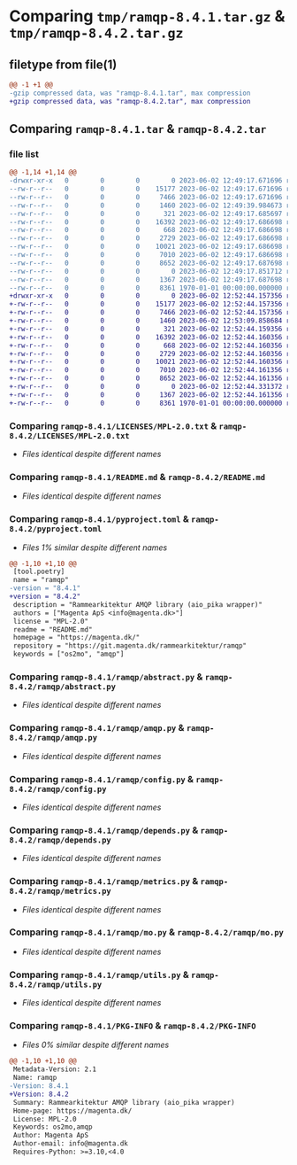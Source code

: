 # Comparing `tmp/ramqp-8.4.1.tar.gz` & `tmp/ramqp-8.4.2.tar.gz`

## filetype from file(1)

```diff
@@ -1 +1 @@
-gzip compressed data, was "ramqp-8.4.1.tar", max compression
+gzip compressed data, was "ramqp-8.4.2.tar", max compression
```

## Comparing `ramqp-8.4.1.tar` & `ramqp-8.4.2.tar`

### file list

```diff
@@ -1,14 +1,14 @@
-drwxr-xr-x   0        0        0        0 2023-06-02 12:49:17.671696 ramqp-8.4.1/LICENSES/
--rw-r--r--   0        0        0    15177 2023-06-02 12:49:17.671696 ramqp-8.4.1/LICENSES/MPL-2.0.txt
--rw-r--r--   0        0        0     7466 2023-06-02 12:49:17.671696 ramqp-8.4.1/README.md
--rw-r--r--   0        0        0     1460 2023-06-02 12:49:39.984673 ramqp-8.4.1/pyproject.toml
--rw-r--r--   0        0        0      321 2023-06-02 12:49:17.685697 ramqp-8.4.1/ramqp/__init__.py
--rw-r--r--   0        0        0    16392 2023-06-02 12:49:17.686698 ramqp-8.4.1/ramqp/abstract.py
--rw-r--r--   0        0        0      668 2023-06-02 12:49:17.686698 ramqp-8.4.1/ramqp/amqp.py
--rw-r--r--   0        0        0     2729 2023-06-02 12:49:17.686698 ramqp-8.4.1/ramqp/config.py
--rw-r--r--   0        0        0    10021 2023-06-02 12:49:17.686698 ramqp-8.4.1/ramqp/depends.py
--rw-r--r--   0        0        0     7010 2023-06-02 12:49:17.686698 ramqp-8.4.1/ramqp/metrics.py
--rw-r--r--   0        0        0     8652 2023-06-02 12:49:17.687698 ramqp-8.4.1/ramqp/mo.py
--rw-r--r--   0        0        0        0 2023-06-02 12:49:17.851712 ramqp-8.4.1/ramqp/py.typed
--rw-r--r--   0        0        0     1367 2023-06-02 12:49:17.687698 ramqp-8.4.1/ramqp/utils.py
--rw-r--r--   0        0        0     8361 1970-01-01 00:00:00.000000 ramqp-8.4.1/PKG-INFO
+drwxr-xr-x   0        0        0        0 2023-06-02 12:52:44.157356 ramqp-8.4.2/LICENSES/
+-rw-r--r--   0        0        0    15177 2023-06-02 12:52:44.157356 ramqp-8.4.2/LICENSES/MPL-2.0.txt
+-rw-r--r--   0        0        0     7466 2023-06-02 12:52:44.157356 ramqp-8.4.2/README.md
+-rw-r--r--   0        0        0     1460 2023-06-02 12:53:09.858684 ramqp-8.4.2/pyproject.toml
+-rw-r--r--   0        0        0      321 2023-06-02 12:52:44.159356 ramqp-8.4.2/ramqp/__init__.py
+-rw-r--r--   0        0        0    16392 2023-06-02 12:52:44.160356 ramqp-8.4.2/ramqp/abstract.py
+-rw-r--r--   0        0        0      668 2023-06-02 12:52:44.160356 ramqp-8.4.2/ramqp/amqp.py
+-rw-r--r--   0        0        0     2729 2023-06-02 12:52:44.160356 ramqp-8.4.2/ramqp/config.py
+-rw-r--r--   0        0        0    10021 2023-06-02 12:52:44.160356 ramqp-8.4.2/ramqp/depends.py
+-rw-r--r--   0        0        0     7010 2023-06-02 12:52:44.161356 ramqp-8.4.2/ramqp/metrics.py
+-rw-r--r--   0        0        0     8652 2023-06-02 12:52:44.161356 ramqp-8.4.2/ramqp/mo.py
+-rw-r--r--   0        0        0        0 2023-06-02 12:52:44.331372 ramqp-8.4.2/ramqp/py.typed
+-rw-r--r--   0        0        0     1367 2023-06-02 12:52:44.161356 ramqp-8.4.2/ramqp/utils.py
+-rw-r--r--   0        0        0     8361 1970-01-01 00:00:00.000000 ramqp-8.4.2/PKG-INFO
```

### Comparing `ramqp-8.4.1/LICENSES/MPL-2.0.txt` & `ramqp-8.4.2/LICENSES/MPL-2.0.txt`

 * *Files identical despite different names*

### Comparing `ramqp-8.4.1/README.md` & `ramqp-8.4.2/README.md`

 * *Files identical despite different names*

### Comparing `ramqp-8.4.1/pyproject.toml` & `ramqp-8.4.2/pyproject.toml`

 * *Files 1% similar despite different names*

```diff
@@ -1,10 +1,10 @@
 [tool.poetry]
 name = "ramqp"
-version = "8.4.1"
+version = "8.4.2"
 description = "Rammearkitektur AMQP library (aio_pika wrapper)"
 authors = ["Magenta ApS <info@magenta.dk>"]
 license = "MPL-2.0"
 readme = "README.md"
 homepage = "https://magenta.dk/"
 repository = "https://git.magenta.dk/rammearkitektur/ramqp"
 keywords = ["os2mo", "amqp"]
```

### Comparing `ramqp-8.4.1/ramqp/abstract.py` & `ramqp-8.4.2/ramqp/abstract.py`

 * *Files identical despite different names*

### Comparing `ramqp-8.4.1/ramqp/amqp.py` & `ramqp-8.4.2/ramqp/amqp.py`

 * *Files identical despite different names*

### Comparing `ramqp-8.4.1/ramqp/config.py` & `ramqp-8.4.2/ramqp/config.py`

 * *Files identical despite different names*

### Comparing `ramqp-8.4.1/ramqp/depends.py` & `ramqp-8.4.2/ramqp/depends.py`

 * *Files identical despite different names*

### Comparing `ramqp-8.4.1/ramqp/metrics.py` & `ramqp-8.4.2/ramqp/metrics.py`

 * *Files identical despite different names*

### Comparing `ramqp-8.4.1/ramqp/mo.py` & `ramqp-8.4.2/ramqp/mo.py`

 * *Files identical despite different names*

### Comparing `ramqp-8.4.1/ramqp/utils.py` & `ramqp-8.4.2/ramqp/utils.py`

 * *Files identical despite different names*

### Comparing `ramqp-8.4.1/PKG-INFO` & `ramqp-8.4.2/PKG-INFO`

 * *Files 0% similar despite different names*

```diff
@@ -1,10 +1,10 @@
 Metadata-Version: 2.1
 Name: ramqp
-Version: 8.4.1
+Version: 8.4.2
 Summary: Rammearkitektur AMQP library (aio_pika wrapper)
 Home-page: https://magenta.dk/
 License: MPL-2.0
 Keywords: os2mo,amqp
 Author: Magenta ApS
 Author-email: info@magenta.dk
 Requires-Python: >=3.10,<4.0
```

